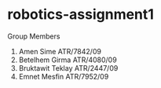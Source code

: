 # robotics-assignment1
Group Members
1. Amen Sime  ATR/7842/09
2. Betelhem Girma  ATR/4080/09
3. Bruktawit Teklay ATR/2447/09
4. Emnet Mesfin  ATR/7952/09

